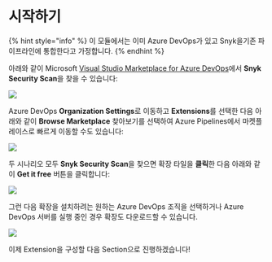 # 시작하기

{% hint style="info" %}
이 모듈에서는 이미 Azure DevOps가 있고 Snyk을기존 파이프라인에 통합한다고 가정합니다.
{% endhint %}

아래와 같이 Microsoft [Visual Studio Marketplace for Azure DevOps](https://marketplace.visualstudio.com/azuredevops)에서 **Snyk Security Scan**을 찾을 수 있습니다:

![](https://partner-workshop-assets.s3.us-east-2.amazonaws.com/azure-devops-01.png)

Azure DevOps **Organization Settings**로 이동하고 **Extensions**를 선택한 다음 아래와 같이 **Browse Marketplace** 찾아보기를 선택하여 Azure Pipelines에서 마켓플레이스로 빠르게 이동할 수도 있습니다:

![](https://partner-workshop-assets.s3.us-east-2.amazonaws.com/azure-devops-07.png)

두 시나리오 모두 **Snyk Security Scan**을 찾으면 확장 타일을 **클릭**한 다음 아래와 같이 **Get it free** 버튼을 클릭합니다:

![](https://partner-workshop-assets.s3.us-east-2.amazonaws.com/azure-devops-02.png)

그런 다음 확장을 설치하려는 원하는 Azure DevOps 조직을 선택하거나 Azure DevOps 서버를 실행 중인 경우 확장도 다운로드할 수 있습니다.

![](https://partner-workshop-assets.s3.us-east-2.amazonaws.com/azure-devops-03.png)

이제 Extension을 구성할 다음  Section으로 진행하겠습니다!
